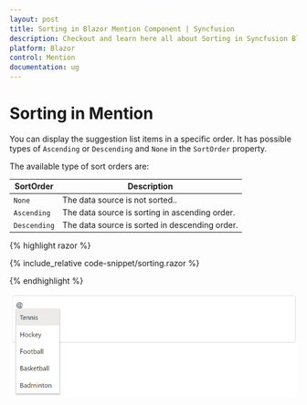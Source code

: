 ```yaml
---
layout: post
title: Sorting in Blazor Mention Component | Syncfusion
description: Checkout and learn here all about Sorting in Syncfusion Blazor Mention component and much more.
platform: Blazor
control: Mention
documentation: ug
---
```


# Sorting in Mention

You can display the suggestion list items in a specific order. It has possible types of `Ascending` or `Descending` and `None` in the `SortOrder` property.

The available type of sort orders are:

SortOrder     | Description
------------  | -------------
  `None`      | The data source is not sorted..
  `Ascending` | The data source is sorting in ascending order.
  `Descending`| The data source is sorted in descending order.

{% highlight razor %}

{% include_relative code-snippet/sorting.razor %}

{% endhighlight %}

![Blazor Mention with sortOrder descending](./images/blazor-mention-sorting.png)